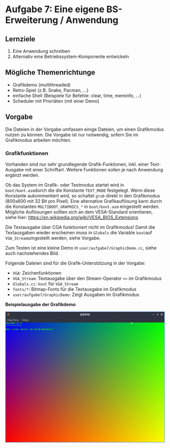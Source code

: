 # Aufgabe 7: Eine eigene BS-Erweiterung / Anwendung

## Lernziele
1. Eine Anwendung schreiben
2. Alternativ eine Betriebssystem-Komponente entwickeln

## Mögliche Themenrichtunge
- Grafikdemo (multithreaded)
- Retro-Spiel (z.B. Snake, Pacman, ...)
- einfache Shell (Beispiele für Befehle: clear, time, meminfo, ...) 
- Scheduler mit Prioriäten (mit einer Demo)


## Vorgabe
Die Dateien in der Vorgabe umfassen einige Dateien, um einen Grafikmodus nutzen zu können. Die Vorgabe ist nur notwendig, sofern Sie im Grafikmodus arbeiten möchten.

### Grafikfunktionen 
Vorhanden sind nur sehr grundlegende Grafik-Funktionen, inkl. einer Text-Ausgabe mit einer Schriftart. Weitere Funktionen sollen je nach Anwendung ergänzt werden. 

Ob das System im Grafik- oder Textmodus startet wird in `boot/boot.asm`durch die die Konstante `TEXT_MODE` festgelegt. Wenn diese Konstante aukommentiert wird, so schaltet `grub` direkt in den Grafikmodus (800x600 mit 32 Bit pro Pixel). Eine alternative Grafikauflösung kann durch die Konstanten `MULTIBOOT_GRAPHICS_*` in  `boot/boot.asm` eingestellt werden. Mögliche Auflösungen sollten sich an dem VESA-Standard orientieren, siehe hier: https://en.wikipedia.org/wiki/VESA_BIOS_Extensions

Die Textausgabe über CGA funktioniert nicht im Grafikmodus! Damit die Textausgaben wieder erscheinen muss in `Globals` die Variable `kout`auf `VGA_Stream`umgestellt werden, siehe Vorgabe.

Zum Testen ist eine kleine Demo in `user/aufgabe7/GraphicDemo.cc`, siehe auch nachstehendes Bild. 

Folgende Dateien sind für die Grafik-Unterstützung in der Vorgabe:
- `VGA`: Zeichenfunktionen
- `VGA_Stream`: Textausgabe über den Stream-Operator `<<` im Grafikmodus 
- `Globals.cc`: `kout` für  `VGA_Stream`
- `fonts/*`: Bitmap-Fonts für die Textausgabe im Grafikmodus
- `user/aufgabe7/GraphicDemo`: Zeigt Ausgaben im Grafikmodus

**Beispielausgabe der Grafikdemo**

![GD](https://github.com/hhu-bsinfo/hhuTOSc/blob/aufgabe-7/img/graphic.jpg)
